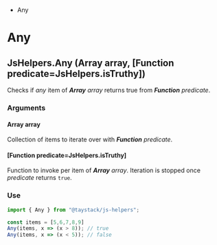  - Any

# Any

## JsHelpers.Any (Array array, [Function predicate=JsHelpers.isTruthy])

Checks if _any_ item of _***Array*** array_ returns true from  _***Function*** predicate_.

### Arguments

#### Array array

Collection of items to iterate over with _***Function*** predicate_.

#### [Function predicate=JsHelpers.isTruthy]

Function to invoke per item of _***Array*** array_. Iteration is stopped once _predicate_ returns `true`.

### Use

```javascript
import { Any } from "@taystack/js-helpers";

const items = [5,6,7,8,9]
Any(items, x => (x > 8)); // true
Any(items, x => (x < 5)); // false
```
